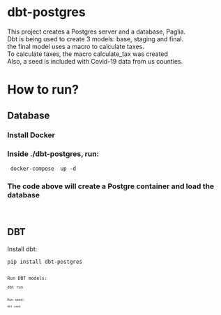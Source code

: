


# dbt-postgres
 
This project creates a Postgres server and a database, Paglia. </br>
Dbt is being used to create 3 models: base, staging and final. </br>
the final model uses a macro to calculate taxes. </br>
To calculate taxes, the macro calculate_tax was created </br>
Also, a seed is included with Covid-19 data from us counties. </br>


<h1>How to run?</h1>
<h2>Database</h2>
<h3>Install Docker </h3>
<h3>Inside ./dbt-postgres, run: </h3>
<pre><code> docker-compose  up -d </code></pre>
<h3> The code above will create a Postgre container and load the database </h3>
</br>
<h2>DBT</h2>
Install dbt:
<pre><code>pip install dbt-postgres</pre><code>
Run DBT models:
<pre><code>dbt run</pre><code>
Run seed:
<pre><code>dbt seed</pre><code>




